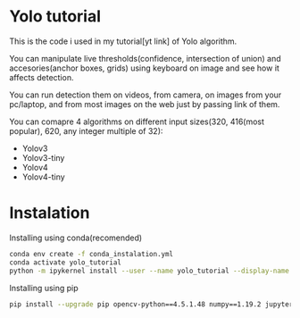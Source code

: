 # Yolo tutorial
This is the code i used in my tutorial[yt link] of Yolo algorithm.

You can manipulate live thresholds(confidence, intersection of union) and accesories(anchor boxes, grids) using keyboard on image and see how it affects detection.

You can run detection them on videos, from camera, on images from your pc/laptop, and from most images on the web just by passing link of them.

You can comapre 4 algorithms on different input sizes(320, 416(most popular), 620, any integer multiple of 32):
- Yolov3
- Yolov3-tiny
- Yolov4
- Yolov4-tiny



# Instalation
Installing using conda(recomended)

``` bash
conda env create -f conda_instalation.yml
conda activate yolo_tutorial
python -m ipykernel install --user --name yolo_tutorial --display-name "yolo_tutorial"
```
Installing using pip

``` bash
pip install --upgrade pip opencv-python==4.5.1.48 numpy==1.19.2 jupyter
```

